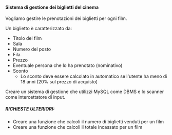 #### Sistema di gestione dei biglietti del cinema

Vogliamo gestire le prenotazioni dei biglietti per ogni film.

Un biglietto è caratterizzato da:

- Titolo del film
- Sala
- Numero del posto
- Fila
- Prezzo
- Eventuale persona che lo ha prenotato (nominativo)
- Sconto
  - Lo sconto deve essere calcolato in automatico se l'utente ha meno di 18 anni (20% sul prezzo di acquisto)

Creare un sistema di gestione che utilizzi MySQL come DBMS e lo scanner come intercettatore di input.

##### RICHIESTE ULTERIORI:

- Creare una funzione che calcoli il numero di biglietti venduti per un film
- Creare una funzione che calcoli il totale incassato per un film
